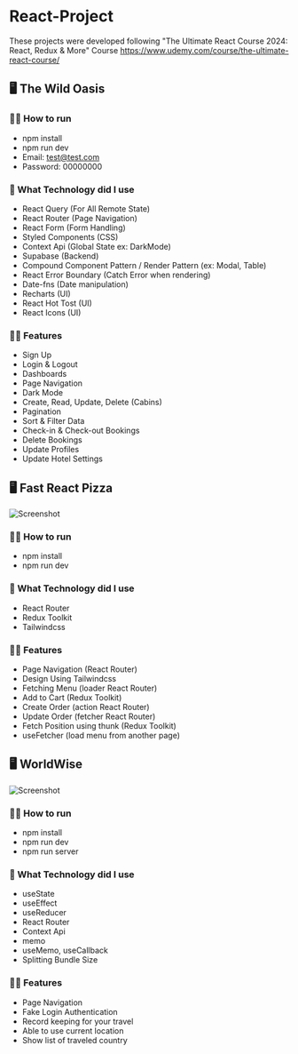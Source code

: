 # React-Project
These projects were developed following "The Ultimate React Course 2024: React, Redux & More" Course
https://www.udemy.com/course/the-ultimate-react-course/

## 🖥️ The Wild Oasis

### 🏃‍♂️ How to run
- npm install
- npm run dev
- Email: test@test.com
- Password: 00000000

### 🤔 What Technology did I use
- React Query (For All Remote State)
- React Router (Page Navigation)
- React Form (Form Handling)
- Styled Components (CSS)
- Context Api (Global State ex: DarkMode)
- Supabase (Backend)
- Compound Component Pattern / Render Pattern (ex: Modal, Table)
- React Error Boundary (Catch Error when rendering)
- Date-fns (Date manipulation)
- Recharts (UI)
- React Hot Tost (UI)
- React Icons (UI)

### 🧑‍💻 Features
- Sign Up
- Login & Logout
- Dashboards
- Page Navigation
- Dark Mode
- Create, Read, Update, Delete (Cabins)
- Pagination
- Sort & Filter Data
- Check-in & Check-out Bookings
- Delete Bookings
- Update Profiles
- Update Hotel Settings


## 🖥️ Fast React Pizza
![Screenshot](https://github.com/FrederickAurelio/React-Project/assets/121996224/b73716f8-3601-45e2-93f1-d879176971da)

### 🏃‍♂️ How to run
- npm install
- npm run dev

### 🤔 What Technology did I use
- React Router
- Redux Toolkit
- Tailwindcss

### 🧑‍💻 Features
- Page Navigation (React Router)
- Design Using Tailwindcss
- Fetching Menu (loader React Router)
- Add to Cart (Redux Toolkit)
- Create Order (action React Router)
- Update Order (fetcher React Router)
- Fetch Position using thunk (Redux Toolkit)
- useFetcher (load menu from another page)

## 🖥️ WorldWise
![Screenshot](https://github.com/FrederickAurelio/React-Project/assets/121996224/2368cd98-e583-4421-a353-77cc07a724ce)

### 🏃‍♂️ How to run
- npm install
- npm run dev
- npm run server

### 🤔 What Technology did I use
- useState
- useEffect
- useReducer
- React Router
- Context Api
- memo
- useMemo, useCallback
- Splitting Bundle Size

### 🧑‍💻 Features
- Page Navigation
- Fake Login Authentication
- Record keeping for your travel
- Able to use current location
- Show list of traveled country
